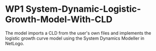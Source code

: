 # WP1 System-Dynamic-Logistic-Growth-Model-With-CLD
The model imports a CLD from the user's own files and implements the logistic growth curve model using the System Dynamics Modeller in NetLogo.

